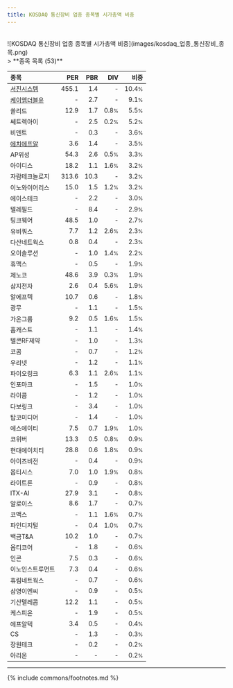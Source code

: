 ```yaml
---
title: KOSDAQ 통신장비 업종 종목별 시가총액 비중
---
```

<br>
![KOSDAQ 통신장비 업종 종목별 시가총액 비중](images/kosdaq_업종_통신장비_종목.png)
<br>
> **종목 목록 (53)**<a id="list"></a>

| **종목** | **PER** | **PBR** | **DIV** | **비중** |
| :------- | ------: | ------: | ------: | -------: |
| [서진시스템](/178320/) | 455.1 | 1.4 | - | 10.4<small>%</small> |
| [케이엠더블유](/032500/) | - | 2.7 | - | 9.1<small>%</small> |
| 쏠리드 | 12.9 | 1.7 | 0.8<small>%</small> | 5.5<small>%</small> |
| 쎄트렉아이 | - | 2.5 | 0.2<small>%</small> | 5.2<small>%</small> |
| 비덴트 | - | 0.3 | - | 3.6<small>%</small> |
| [에치에프알](/230240/) | 3.6 | 1.4 | - | 3.5<small>%</small> |
| AP위성 | 54.3 | 2.6 | 0.5<small>%</small> | 3.3<small>%</small> |
| 아이디스 | 18.2 | 1.1 | 1.6<small>%</small> | 3.2<small>%</small> |
| 자람테크놀로지 | 313.6 | 10.3 | - | 3.2<small>%</small> |
| 이노와이어리스 | 15.0 | 1.5 | 1.2<small>%</small> | 3.2<small>%</small> |
| 에이스테크 | - | 2.2 | - | 3.0<small>%</small> |
| 텔레필드 | - | 8.4 | - | 2.9<small>%</small> |
| 팅크웨어 | 48.5 | 1.0 | - | 2.7<small>%</small> |
| 유비쿼스 | 7.7 | 1.2 | 2.6<small>%</small> | 2.3<small>%</small> |
| 다산네트웍스 | 0.8 | 0.4 | - | 2.3<small>%</small> |
| 오이솔루션 | - | 1.0 | 1.4<small>%</small> | 2.2<small>%</small> |
| 휴맥스 | - | 0.5 | - | 1.9<small>%</small> |
| 제노코 | 48.6 | 3.9 | 0.3<small>%</small> | 1.9<small>%</small> |
| 삼지전자 | 2.6 | 0.4 | 5.6<small>%</small> | 1.9<small>%</small> |
| 알에프텍 | 10.7 | 0.6 | - | 1.8<small>%</small> |
| 광무 | - | 1.1 | - | 1.5<small>%</small> |
| 가온그룹 | 9.2 | 0.5 | 1.6<small>%</small> | 1.5<small>%</small> |
| 홈캐스트 | - | 1.1 | - | 1.4<small>%</small> |
| 텔콘RF제약 | - | 1.0 | - | 1.3<small>%</small> |
| 코콤 | - | 0.7 | - | 1.2<small>%</small> |
| 우리넷 | - | 1.2 | - | 1.1<small>%</small> |
| 파이오링크 | 6.3 | 1.1 | 2.6<small>%</small> | 1.1<small>%</small> |
| 인포마크 | - | 1.5 | - | 1.0<small>%</small> |
| 라이콤 | - | 1.2 | - | 1.0<small>%</small> |
| 다보링크 | - | 3.4 | - | 1.0<small>%</small> |
| 탑코미디어 | - | 1.4 | - | 1.0<small>%</small> |
| 에스에이티 | 7.5 | 0.7 | 1.9<small>%</small> | 1.0<small>%</small> |
| 코위버 | 13.3 | 0.5 | 0.8<small>%</small> | 0.9<small>%</small> |
| 현대에이치티 | 28.8 | 0.6 | 1.8<small>%</small> | 0.9<small>%</small> |
| 아이즈비전 | - | 0.4 | - | 0.9<small>%</small> |
| 옵티시스 | 7.0 | 1.0 | 1.9<small>%</small> | 0.8<small>%</small> |
| 라이트론 | - | 0.9 | - | 0.8<small>%</small> |
| ITX-AI | 27.9 | 3.1 | - | 0.8<small>%</small> |
| 알로이스 | 8.6 | 1.7 | - | 0.7<small>%</small> |
| 코맥스 | - | 1.1 | 1.6<small>%</small> | 0.7<small>%</small> |
| 파인디지털 | - | 0.4 | 1.0<small>%</small> | 0.7<small>%</small> |
| 백금T&A | 10.2 | 1.0 | - | 0.7<small>%</small> |
| 옵티코어 | - | 1.8 | - | 0.6<small>%</small> |
| 인콘 | 7.5 | 0.3 | - | 0.6<small>%</small> |
| 이노인스트루먼트 | 7.3 | 0.4 | - | 0.6<small>%</small> |
| 휴림네트웍스 | - | 0.7 | - | 0.6<small>%</small> |
| 삼영이엔씨 | - | 0.9 | - | 0.5<small>%</small> |
| 기산텔레콤 | 12.2 | 1.1 | - | 0.5<small>%</small> |
| 케스피온 | - | 1.9 | - | 0.5<small>%</small> |
| 에프알텍 | 3.4 | 0.5 | - | 0.4<small>%</small> |
| CS | - | 1.3 | - | 0.3<small>%</small> |
| 장원테크 | - | 0.2 | - | 0.2<small>%</small> |
| 아리온 | - | - | - | 0.2<small>%</small> |

---
{% include commons/footnotes.md %}